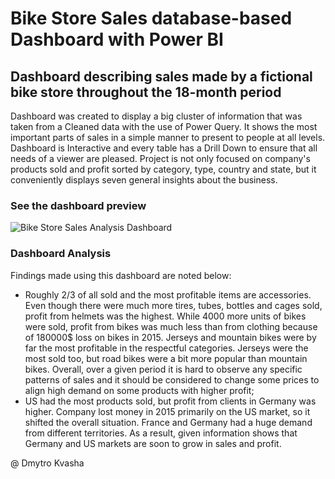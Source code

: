 # Bike Store Sales database-based Dashboard with Power BI

## Dashboard describing sales made by a fictional bike store throughout the 18-month period

Dashboard was created to display a big cluster of information that was taken from a Cleaned data with the use of Power Query. It shows the most important parts of sales in a simple manner to present to people at all levels. Dashboard is Interactive and every table has a Drill Down to ensure that all needs of a viewer are pleased. Project is not only focused on company's products sold and profit sorted by category, type, country and state, but it conveniently displays seven general insights about the business.

### See the dashboard preview

![Bike Store Sales Analysis Dashboard](https://github.com/dimitriousss/2023nba/assets/136066480/ac8a5c6d-08cd-48d9-b03a-6215dcfb127a)

### Dashboard Analysis
Findings made using this dashboard are noted below:
- Roughly 2/3 of all sold and the most profitable items are accessories. Even though there were much more tires, tubes, bottles and cages sold, profit from helmets was the highest. While 4000 more units of bikes were sold, profit from bikes was much less than from clothing because of 180000$ loss on bikes in 2015. Jerseys and mountain bikes were by far the most profitable in the respectful categories. Jerseys were the most sold too, but road bikes were a bit more popular than mountain bikes. Overall, over a given period it is hard to observe any specific patterns of sales and it should be considered to change some prices to align high demand on some products with higher profit;
- US had the most products sold, but profit from clients in Germany was higher. Company lost money in 2015 primarily on the US market, so it shifted the overall situation. France and Germany had a huge demand from different territories. As a result, given information shows that Germany and US markets are soon to grow in sales and profit.

@ Dmytro Kvasha
